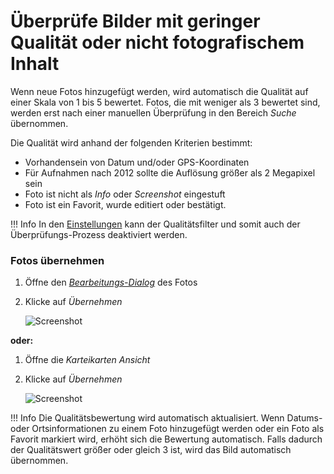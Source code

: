 # Überprüfe Bilder mit geringer Qualität oder nicht fotografischem Inhalt #
Wenn neue Fotos hinzugefügt werden, wird automatisch die Qualität auf einer Skala von 1 bis 5 bewertet. Fotos, die mit weniger als 3 bewertet sind, werden erst nach einer manuellen Überprüfung in den Bereich *Suche* übernommen.

Die Qualität wird anhand der folgenden Kriterien bestimmt:

* Vorhandensein von Datum und/oder GPS-Koordinaten
* Für Aufnahmen nach 2012 sollte die Auflösung größer als 2 Megapixel sein
* Foto ist nicht als *Info* oder *Screenshot* eingestuft
* Foto ist ein Favorit, wurde editiert oder bestätigt.

!!! Info
    In den [Einstellungen](../settings/general.md) kann der Qualitätsfilter und somit auch der Überprüfungs-Prozess deaktiviert werden.

### Fotos übernehmen ###
1. Öffne den [*Bearbeitungs-Dialog*](edit.md) des Fotos
2. Klicke auf *Übernehmen*

    ![Screenshot](img/review.png)
    
**oder:**

1. Öffne die *Karteikarten Ansicht*
2. Klicke auf *Übernehmen*

    ![Screenshot](img/review-2.png)

!!! Info
    Die Qualitätsbewertung wird automatisch aktualisiert.
    Wenn Datums- oder Ortsinformationen zu einem Foto hinzugefügt werden oder ein Foto als Favorit markiert wird, erhöht sich die Bewertung automatisch.
    Falls dadurch der Qualitätswert größer oder gleich 3 ist, wird das Bild automatisch übernommen.